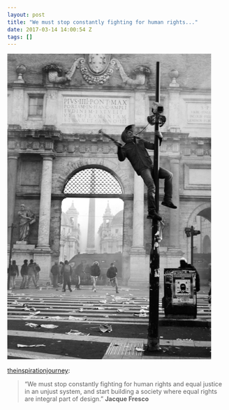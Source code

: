 ```yaml
---
layout: post
title: "We must stop constantly fighting for human rights..."
date: 2017-03-14 14:00:54 Z
tags: []
---
```

![](/media/2017/03/158393683747.jpg)

[theinspirationjourney](http://theinspirationjourney.tumblr.com/post/158355203176/we-must-stop-constantly-fighting-for-human):

> “We must stop constantly fighting for human rights and equal justice in an unjust system, and start building a society where equal rights are integral part of design.” **Jacque Fresco**
